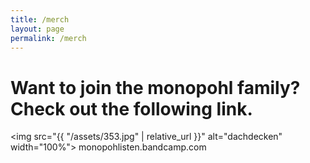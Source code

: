 ```yaml
---
title: /merch
layout: page
permalink: /merch
---
```


# Want to join the monopohl family? Check out the following link.

<img src="{{ "/assets/353.jpg" | relative_url }}" alt="dachdecken" width="100%">
monopohlisten.bandcamp.com
